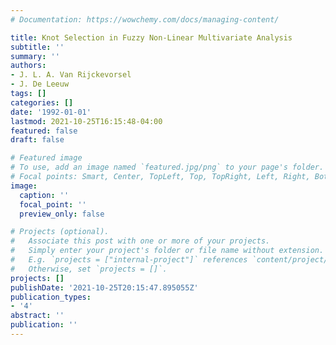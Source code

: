 ```yaml
---
# Documentation: https://wowchemy.com/docs/managing-content/

title: Knot Selection in Fuzzy Non-Linear Multivariate Analysis
subtitle: ''
summary: ''
authors:
- J. L. A. Van Rijckevorsel
- J. De Leeuw
tags: []
categories: []
date: '1992-01-01'
lastmod: 2021-10-25T16:15:48-04:00
featured: false
draft: false

# Featured image
# To use, add an image named `featured.jpg/png` to your page's folder.
# Focal points: Smart, Center, TopLeft, Top, TopRight, Left, Right, BottomLeft, Bottom, BottomRight.
image:
  caption: ''
  focal_point: ''
  preview_only: false

# Projects (optional).
#   Associate this post with one or more of your projects.
#   Simply enter your project's folder or file name without extension.
#   E.g. `projects = ["internal-project"]` references `content/project/deep-learning/index.md`.
#   Otherwise, set `projects = []`.
projects: []
publishDate: '2021-10-25T20:15:47.895055Z'
publication_types:
- '4'
abstract: ''
publication: ''
---
```

